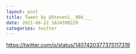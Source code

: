 ```yaml
--- 
layout: post 
title: Tweet by @Steven1__994___ 
date: 2021-06-22 1624390229 
categories: twitter 
--- 
```

https://twitter.com/o/status/1407420377375117319